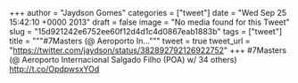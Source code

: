 
+++
author = "Jaydson Gomes"
categories = ["tweet"]
date = "Wed Sep 25 15:42:10 +0000 2013"
draft = false
image = "No media found for this Tweet"
slug = "15d921242e6752ee60f12d4d1c4d0867eab1883b"
tags = ["tweet"]
title = """#7Masters (@ Aeroporto In..."""
tweet = true
tweet_url = "https://twitter.com/jaydson/status/382892792126922752"
+++
#7Masters (@ Aeroporto Internacional Salgado Filho (POA) w/ 34 others) http://t.co/OpdpwsxYOd
